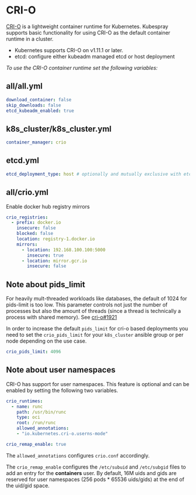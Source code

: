 # CRI-O

[CRI-O] is a lightweight container runtime for Kubernetes.
Kubespray supports basic functionality for using CRI-O as the default container runtime in a cluster.

* Kubernetes supports CRI-O on v1.11.1 or later.
* etcd: configure either kubeadm managed etcd or host deployment

_To use the CRI-O container runtime set the following variables:_

## all/all.yml

```yaml
download_container: false
skip_downloads: false
etcd_kubeadm_enabled: true
```

## k8s_cluster/k8s_cluster.yml

```yaml
container_manager: crio
```

## etcd.yml

```yaml
etcd_deployment_type: host # optionally and mutually exclusive with etcd_kubeadm_enabled
```

## all/crio.yml

Enable docker hub registry mirrors

```yaml
crio_registries:
  - prefix: docker.io
    insecure: false
    blocked: false
    location: registry-1.docker.io
    mirrors:
      - location: 192.168.100.100:5000
        insecure: true
      - location: mirror.gcr.io
        insecure: false
```

## Note about pids_limit

For heavily mult-threaded workloads like databases, the default of 1024 for pids-limit is too low.
This parameter controls not just the number of processes but also the amount of threads
(since a thread is technically a process with shared memory). See [cri-o#1921]

In order to increase the default `pids_limit` for cri-o based deployments you need to set the `crio_pids_limit`
for your `k8s_cluster` ansible group or per node depending on the use case.

```yaml
crio_pids_limit: 4096
```

[CRI-O]: https://cri-o.io/
[cri-o#1921]: https://github.com/cri-o/cri-o/issues/1921

## Note about user namespaces

CRI-O has support for user namespaces. This feature is optional and can be enabled by setting the following two variables.

```yaml
crio_runtimes:
  - name: runc
    path: /usr/bin/runc
    type: oci
    root: /run/runc
    allowed_annotations:
    - "io.kubernetes.cri-o.userns-mode"

crio_remap_enable: true
```

The `allowed_annotations` configures `crio.conf` accordingly.

The `crio_remap_enable` configures the `/etc/subuid` and `/etc/subgid` files to add an entry for the **containers** user.
By default, 16M uids and gids are reserved for user namespaces (256 pods * 65536 uids/gids) at the end of the uid/gid space.
